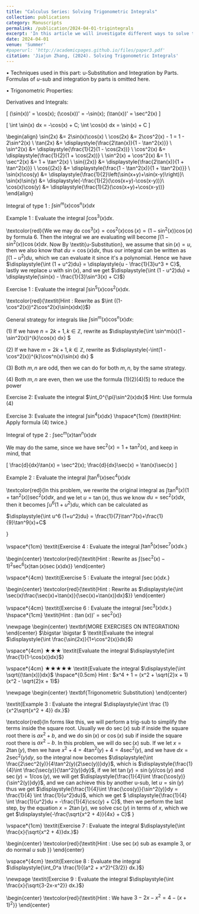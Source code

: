 ```yaml
---
title: "Calculus Series: Solving Trigonometric Integrals"
collection: publications
category: Manuscripts
permalink: /publication/2024-04-01-trigintegrals
excerpt: 'In this article we will investigate different ways to solve trigonometric integrals'
date: 2024-04-01
venue: 'Summer'
#paperurl: 'http://academicpages.github.io/files/paper3.pdf'
citation: 'Jiajun Zhang, (2024). Solving Trigonometric Integrals'
---
```


$\bullet$ Techniques used in this part: u-Substitution and Integration by Parts. Formulas of $u$-sub and integration by parts is omitted here.


$\bullet$ Trigonometric Properties:

Derivatives and Integrals:

\[ (\sin(x))' = \cos(x); (\cos(x))' = -\sin(x); (\tan(x))' = \sec^2(x) \]

\[ \int \sin(x) dx = -\cos(x) + C; \int \cos(x) dx = \sin(x) + C \]


\begin{align}
\sin(2x) &= 2\sin(x)\cos(x) \\
\cos(2x) &= 2\cos^2(x) - 1 = 1 - 2\sin^2(x) \\
\tan(2x) &= \displaystyle{\frac{2\tan(x)}{1 - \tan^2(x)}} \\
\sin^2(x) &= \displaystyle{\frac{1}{2}(1 - \cos(2x))} \\
\cos^2(x) &= \displaystyle{\frac{1}{2}(1 + \cos(2x))} \\
\sin^2(x) + \cos^2(x) &= 1 \\
\sec^2(x) &= 1 + \tan^2(x) \\
\sin{(2x)} &= \displaystyle{\frac{2\tan(x)}{1 + \tan^2(x)}} \\
\cos{(2x)} &= \displaystyle{\frac{1 - \tan^2(x)}{1 + \tan^2(x)}} \\
\sin(x)\cos(y) &= \displaystyle{\frac{1}{2}\left(\sin(x+y)+\sin(x-y)\right)}\\
\sin(x)\sin(y) &= \displaystyle{-\frac{1}{2}(\cos(x+y)-\cos(x-y))}\\
\cos(x)\cos(y) &= \displaystyle{\frac{1}{2}(\cos(x+y)+\cos(x-y))}
\end{align}


Integral of type 1 : $\int \sin^m(x)\cos^n(x) dx$

Example 1 : Evaluate the integral $\displaystyle{\int \cos^3(x) dx.}$

\textcolor{red}{We we may do
$\cos^3(x) = \cos^2(x) \cos(x) = (1-\sin^2(x))\cos(x)$ by formula 6. Then the integral we 
are evaluating will become $\displaystyle{\int (1 - \sin^2(x))\cos(x)dx}$. Now By
\textit{u-Substitution}, we assume that $\sin(x) = u$, then we also know that 
$du = \cos(x)dx$, thus our integral can be written as 
$\displaystyle{\int (1 - u^2)du}$, which we can evaluate it since it's a
polynomial. Hence we have $\displaystyle{\int (1 + u^2)du} = 
\displaystyle{u - \frac{1}{3}u^3 + C}$, lastly we replace $u$ with 
$\sin(x)$, and we get $\displaystyle{\int (1 - u^2)du} = 
\displaystyle{\sin(x) - \frac{1}{3}\sin^3(x) + C}$}



Exercise 1 : Evaluate the integral $\int \sin^5(x)\cos^2(x) dx.$


\textcolor{red}{\textit{Hint : Rewrite as 
$\int ((1-\cos^2(x))^2\cos^2(x)\sin(x)dx)}$}


General strategy for integrals like $\displaystyle{\int \sin^m(x) \cos^n(x)dx}$:

(1) If we have $n = 2k + 1, k \in \mathbb{Z}$, rewrite as
$\displaystyle{\int \sin^m(x)(1 - \sin^2(x))^{k}\cos(x) dx} $


(2) If we have $m = 2k + 1, k \in \mathbb{Z}$, rewrite as
$\displaystyle{-\int(1 - \cos^2(x))^{k}\cos^n(x)\sin(x) dx} $


(3) Both $m,n$ are odd, then we can do for both $m,n$, by the same strategy.


(4) Both $m,n$ are even, then we use the formula (1)(2)(4)(5) to reduce the power




Exercise 2: Evaluate the integral $\int_0^{\pi}\sin^2(x)dx}$
Hint: Use formula (4)

Exercise 3: Evaluate the integral $\displaystyle{\int \sin^4(x)dx}$}
\hspace*{1cm} (\textit{Hint: Apply formula (4) twice.}


Integral of type 2 : $\displaystyle{\int \sec^m(x)\tan^n(x) dx}$

We may do the same, since we have $\sec^2(x) = 1 + \tan^2(x)$, and keep in mind, that 

\[
\frac{d}{dx}\tan(x) = \sec^2(x); \frac{d}{dx}\sec(x) = \tan(x)\sec(x)
\]


Example 2 : Evaluate the integral $\displaystyle{\int \tan^6(x)\sec^4(x)dx}$

\textcolor{red}{In this problem, we rewrite the original integral as 
$\displaystyle{\int \tan^6(x) (1 + \tan^2(x))\sec^2 (x)dx}$, and we let $u = \tan(x)$,
thus we know $du = \sec^2(x)dx$, then it becomes $\displaystyle{\int u^6
(1+u^2)du}$, which can be calculated as 

$\displaystyle{\int u^6
(1+u^2)du} = \frac{1}{7}\tan^7(x)+\frac{1}{9}\tan^9(x)+C$

}

\vspace*{1cm}
\textit{Exercise 4 : Evaluate the integral $\displaystyle{\int \tan^5(x)\sec^7(x) dx.}$}

\begin{center}
\textcolor{red}{\textit{Hint : Rewrite as 
$\displaystyle{\int (\sec^2(x) - 1)^2 \sec^6(x) \tan(x)\sec(x)dx}$}}
\end{center}


\vspace*{4cm}
\textit{Exercise 5 : Evaluate the integral $\displaystyle{\int \sec(x) dx.}$}

\begin{center}
\textcolor{red}{\textit{Hint : Rewrite as 
$\displaystyle{\int \sec(x)\frac{\sec(x)+\tan(x)}{\sec(x)+\tan(x)}dx}$}}
\end{center}

\vspace*{4cm}
\textit{Exercise 6 : Evaluate the integral $\displaystyle{\int \sec^3(x) dx.}$}
\hspace*{1cm} \textit{Hint : $(\tan(x))' = \sec^2(x)$}



\newpage
\begin{center}
\textbf{MORE EXERCISES ON INTEGRATION}
\end{center}
$\bigstar \bigstar $ \textit{Evaluate the integral $\displaystyle{\int \frac{\sin(2x)}{1+\cos^2(x)}dx}$}

\vspace*{4cm}
$\bigstar \bigstar \bigstar$ \textit{Evaluate the integral $\displaystyle{\int \frac{1}{1-\cos(x)}dx}$}

\vspace*{4cm}
$\bigstar \bigstar \bigstar \bigstar \bigstar$ \textit{Evaluate the integral $\displaystyle{\int \sqrt{(\tan(x))}dx}$
\hspace*{0.5cm} Hint : $x^4 + 1 = (x^2 + \sqrt{2}x + 1)
(x^2 - \sqrt{2}x + 1)$}


\newpage
\begin{center}
\textbf{Trigonometric Substitution}
\end{center}

\textit{Example 3 : Evaluate the integral $\displaystyle{\int \frac
{1}{x^2\sqrt{x^2 + 4}} dx.}$}

\textcolor{red}{In forms like this, we will perform a trig-sub to simplify the 
terms inside the square root. Usually we do $\sec(x)$ sub if inside the square 
root there is $ax^2 + b$, and we do $\sin(x)$ or $\cos(x)$ sub if inside the 
square root there is $ax^2 - b$. In this problem, we will do $\sec(x)$ sub.
If we let $x = 2\tan(y)$, then we have $x^2 + 4 = 4\tan^2(y) + 4 = 
4\sec^2(y)$, and we have $dx = 2\sec^2(y)dy$, so the integral now becomes
$\displaystyle{\int \frac{2\sec^2(y)}{4\tan^2(y)(2\sec(y))}dy}$, which is 
$\displaystyle{\frac{1}{4}\int \frac{\sec(y)}{\tan^2(y)}dy}$, if we let 
$\tan(y) = \sin(y) / \cos(y)$ and $\sec(y) = 1 / \cos(y)$, we will get 
$\displaystyle{\frac{1}{4}\int \frac{\cos(y)}{\sin^2(y)}dy}$, and we can achieve this 
by another u-sub, let $u = \sin(y)$ thus we get 
$\displaystyle{\frac{1}{4}\int \frac{\cos(y)}{\sin^2(y)}dy = 
\frac{1}{4} \int \frac{1}{u^2}du}$, which we get 
$ 
\displaystyle{\frac{1}{4} \int \frac{1}{u^2}du = -\frac{1}{4}\csc(y) + C}$, then 
we perform the last step, by the equation $x = 2\tan(y)$, we solve 
$\csc(y)$ in terms of $x$, which we get $\displaystyle{-\frac{\sqrt{x^2 + 4}}{4x} + C}$
}

\vspace*{1cm}
\textit{Exercise 7 : Evaluate the integral $\displaystyle{\int \frac{x}{\sqrt{x^2 + 4}}dx.}$}

\begin{center}
\textcolor{red}{\textit{Hint : Use $\sec(x)$ sub as example 3, or do normal $u$ sub
}}
\end{center}

\vspace*{4cm}
\textit{Exercise 8 : Evaluate the integral $\displaystyle{\int_0^a \frac{1}{(a^2 + x^2)^{3/2}} dx.}$}


\newpage
\textit{Exercise 9 : Evaluate the integral $\displaystyle{\int \frac{x}{\sqrt{3-2x-x^2}} dx.}$}

\begin{center}
\textcolor{red}{\textit{Hint : We have 
$3-2x-x^2 = 4 - (x+1)^2$}}
\end{center}





